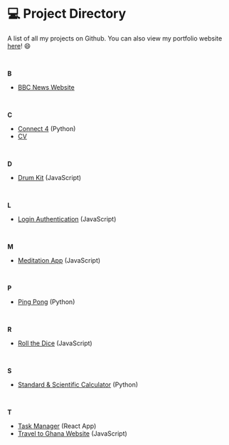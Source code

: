 # :computer: Project Directory

A list of all my projects on Github. You can also view my portfolio website [here](https://noelledonkor.com)! :smile:

<br>

**B**
- [BBC News Website](https://github.com/noelledons/bbc-website)

<br>

**C**
- [Connect 4](https://github.com/noelledons/connect-4) (Python)
- [CV](https://github.com/noelledons/cv-template)

<br>

**D**
- [Drum Kit](https://github.com/noelledons/drum-kit) (JavaScript)

<br>

**L**
- [Login Authentication](https://github.com/noelledons/login-authentication) (JavaScript)

<br>

**M**
- [Meditation App](https://github.com/noelledons/meditationapp.github.io) (JavaScript)

<br>

**P**
- [Ping Pong](https://github.com/noelledons/ping-pong) (Python)

<br>

**R**
- [Roll the Dice](https://github.com/noelledons/roll-the-dice) (JavaScript)

<br>

**S**
- [Standard & Scientific Calculator](https://github.com/noelledons/sci-stnd-calculator) (Python)

<br>

**T**
- [Task Manager](https://github.com/noelledons/task-manager) (React App)
- [Travel to Ghana Website](https://github.com/noelledons/travel-to-ghana) (JavaScript)
